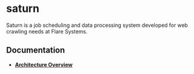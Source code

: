 # saturn

Saturn is a job scheduling and data processing system developed for web crawling needs at Flare Systems.

## Documentation

- [**Architecture Overview**](docs/architecture_overview.md)
